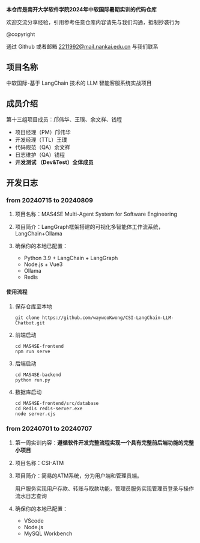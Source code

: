 
**本仓库是南开大学软件学院2024年中软国际暑期实训的代码仓库**

欢迎交流分享经验，引用参考任意仓库内容请先与我们沟通，抵制抄袭行为

@copyright

通过 Github 或者邮箱 2211992@mail.nankai.edu.cn 与我们联系

## 项目名称

中软国际-基于 LangChain 技术的 LLM 智能客服系统实战项目

## 成员介绍

第十三组项目成员：邝伟华、王璞、余文祥、钱程

* 项目经理（PM）邝伟华
* 开发经理（TTL）王璞
* 代码规范（QA）余文祥
* 日志维护（QA）钱程
* **开发测试 （Dev&Test）全体成员**

## 开发日志

### from 20240715 to 20240809

1. 项目名称：MAS4SE Multi-Agent System for Software Engineering 
2. 项目简介：LangGraph框架搭建的可视化多智能体工作流系统，LangChain+Ollama
3. 确保你的本地已配置：

   - Python 3.9 + LangChain + LangGraph
   - Node.js + Vue3
   - Ollama
   - Redis

#### **使用流程**

1. 保存仓库至本地

   ```
   git clone https://github.com/waywooKwong/CSI-LangChain-LLM-Chatbot.git
   ```

2. 前端启动

   ```
   cd MAS4SE-frontend
   npm run serve
   ```

3. 后端启动

   ```
   cd MAS4SE-backend
   python run.py
   ```

4. 数据库启动

   ```
   cd MAS4SE-frontend/src/database
   cd Redis redis-server.exe
   node server.cjs
   ```



### from 20240701 to 20240707

1. 第一周实训内容：**遵循软件开发完整流程实现一个具有完整前后端功能的完整小项目**

2. 项目名称：CSI-ATM

3. 项目简介：简易的ATM系统，分为用户端和管理员端。

   用户服务实现用户存款、转账与取款功能，管理员服务实现管理员登录与操作流水日志查询

4. 确保你的本地已配置：

   - VScode
   - Node.js
   - MySQL Workbench
